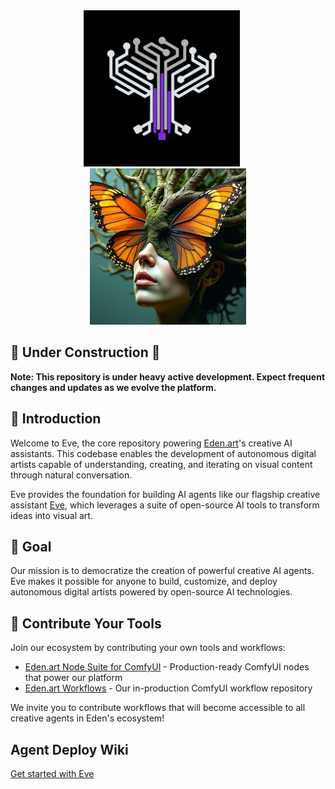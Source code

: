<div align="center">
  <a href="https://www.eden.art/">
    <img src="assets/eden.png" alt="Eden Logo" width="250" height="250" style="margin-right: 20px">
    <img src="assets/eve.jpg" alt="Eve Logo" width="250" height="250">
  </a>
</div>

## 🚧 Under Construction 🚧

**Note: This repository is under heavy active development. Expect frequent changes and updates as we evolve the platform.**

## 🌱 Introduction

Welcome to Eve, the core repository powering [Eden.art](https://www.eden.art/)'s creative AI assistants. This codebase enables the development of autonomous digital artists capable of understanding, creating, and iterating on visual content through natural conversation.

Eve provides the foundation for building AI agents like our flagship creative assistant [Eve](https://beta.eden.art/chat/eve), which leverages a suite of open-source AI tools to transform ideas into visual art.

## 🎯 Goal

Our mission is to democratize the creation of powerful creative AI agents. Eve makes it possible for anyone to build, customize, and deploy autonomous digital artists powered by open-source AI technologies.

## 🤝 Contribute Your Tools

Join our ecosystem by contributing your own tools and workflows:

- [Eden.art Node Suite for ComfyUI](https://github.com/edenartlab/eden_comfy_pipelines) - Production-ready ComfyUI nodes that power our platform
- [Eden.art Workflows](https://github.com/edenartlab/workflows) - Our in-production ComfyUI workflow repository

We invite you to contribute workflows that will become accessible to all creative agents in Eden's ecosystem!

## Agent Deploy Wiki

[Get started with Eve](https://github.com/edenartlab/eve/wiki)